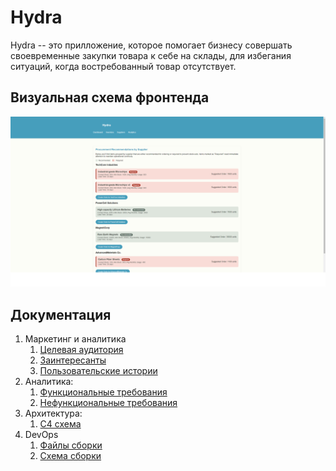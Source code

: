 # Hydra

Hydra -- это прилложение, которое помогает бизнесу совершать своевременные закупки товара к себе на склады, для избегания
ситуаций, когда востребованный товар отсутствует.

## Визуальная схема фронтенда

![Макет фронта](imgs/design-layout.png)

## Документация

1. Маркетинг и аналитика
    1. [Целевая аудитория](./docs/01-biz/01-target-audience.md)
    2. [Заинтересанты](./docs/01-biz/02-stakeholders.md)
    3. [Пользовательские истории](./docs/01-biz/03-bizreq.md)
2. Аналитика:
    1. [Функциональные требования](./docs/02-analysis/01-functional-requiremens.md)
    2. [Нефункциональные требования](./docs/02-analysis/02-nonfunctional-requirements.md)
3. Архитектура:
   1. [C4 схема](./docs/03-arch/arch.md)
4. DevOps
   1. [Файлы сборки](./deploy)
   2. [Схема сборки](./docs/04-devops/devops.md)